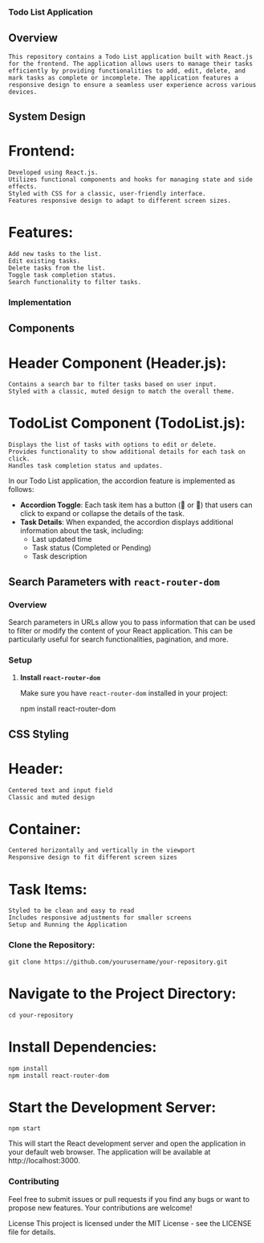 ### Todo List Application

## Overview
    This repository contains a Todo List application built with React.js for the frontend. The application allows users to manage their tasks efficiently by providing functionalities to add, edit, delete, and mark tasks as complete or incomplete. The application features a responsive design to ensure a seamless user experience across various devices.

## System Design

# Frontend:
    Developed using React.js.
    Utilizes functional components and hooks for managing state and side effects.
    Styled with CSS for a classic, user-friendly interface.
    Features responsive design to adapt to different screen sizes.

# Features:

    Add new tasks to the list.
    Edit existing tasks.
    Delete tasks from the list.
    Toggle task completion status.
    Search functionality to filter tasks.


### Implementation
## Components

# Header Component (Header.js):

    Contains a search bar to filter tasks based on user input.
    Styled with a classic, muted design to match the overall theme.

# TodoList Component (TodoList.js):

    Displays the list of tasks with options to edit or delete.
    Provides functionality to show additional details for each task on click.
    Handles task completion status and updates.

In our Todo List application, the accordion feature is implemented as follows:

- **Accordion Toggle**: Each task item has a button (🔽 or 🔼) that users can click to expand or collapse the details of the task.
- **Task Details**: When expanded, the accordion displays additional information about the task, including:
  - Last updated time
  - Task status (Completed or Pending)
  - Task description


## Search Parameters with `react-router-dom`

### Overview

Search parameters in URLs allow you to pass information that can be used to filter or modify the content of your React application. This can be particularly useful for search functionalities, pagination, and more.

### Setup

1. **Install `react-router-dom`**

   Make sure you have `react-router-dom` installed in your project:

   npm install react-router-dom



## CSS Styling

# Header:

    Centered text and input field
    Classic and muted design

# Container:

    Centered horizontally and vertically in the viewport
    Responsive design to fit different screen sizes

# Task Items:

    Styled to be clean and easy to read
    Includes responsive adjustments for smaller screens
    Setup and Running the Application


### Clone the Repository:

    git clone https://github.com/yourusername/your-repository.git

# Navigate to the Project Directory:

    cd your-repository

# Install Dependencies:

    npm install
    npm install react-router-dom

# Start the Development Server:

    npm start

This will start the React development server and open the application in your default web browser. The application will be available at http://localhost:3000.


### Contributing ###
Feel free to submit issues or pull requests if you find any bugs or want to propose new features. Your contributions are welcome!

License
This project is licensed under the MIT License - see the LICENSE file for details.